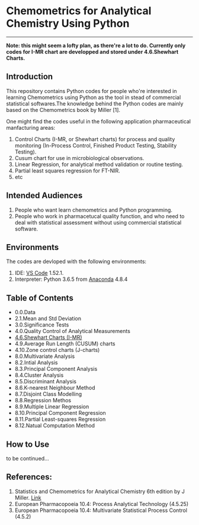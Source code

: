 # Chemometrics for Analytical Chemistry Using Python

---
**Note: this might seem a lofty plan, as there're a lot to do. Currently only codes for I-MR chart are developped and stored under 4.6.Shewhart Charts.**

## Introduction
This repository contains Python codes for people who're interested in learning Chemometrics using Python as the tool
in stead of commercial statistical softwares.The knowledge behind the Python codes are mainly based on the Chemometrics book by Miller [1].

One might find the codes useful in the following application pharmaceutical manfacturing areas:
1. Control Charts (I-MR, or Shewhart charts) for process and quality monitoring (In-Process Control, Finished Product Testing, Stability Testing).
2. Cusum chart for use in microbiological observations.
2. Linear Regression, for analytical method validation or routine testing.
3. Partial least squares regression for FT-NIR.
4. etc

## Intended Audiences
1. People who want learn chemometrics and Python programming.
2. People who work in pharmacetucal quality function, and who need to deal with statistical assessment without using commercial statistical software.


## Environments
The codes are devloped with the following environments:
1. IDE: [VS Code](https://code.visualstudio.com/) 1.52.1. 
2. Interpreter: Python 3.6.5 from [Anaconda](https://www.anaconda.com/) 4.8.4

## Table of Contents
- 0.0.Data
- 2.1.Mean and Std Deviation
- 3.0.Significance Tests
- 4.0.Quality Control of Analytical Measurements
- [4.6.Shewhart Charts (I-MR)](https://github.com/oicurp/Chemometrics/tree/main/4.6.Shewhart%20Charts%20(I-MR))
- 4.9.Average Run Length (CUSUM) charts
- 4.10.Zone control charts (J-charts)
- 8.0.Multivariate Analysis
- 8.2.Intial Analysis
- 8.3.Principal Component Analysis
- 8.4.Cluster Analysis
- 8.5.Discriminant Analysis
- 8.6.K-nearest Neighbour Method
- 8.7.Disjoint Class Modelling
- 8.8.Regression Methos
- 8.9.Multiple Linear Regression
- 8.10.Principal Component Regression
- 8.11.Partial Least-squares Regression
- 8.12.Natual Computation Method

## How to Use

to be continued...

## References: 
1. Statistics and Chemometrics for Analytical Chemistry 6th edition by J Miller. [Link](https://www.amazon.com/Statistics-Chemometrics-Analytical-Chemistry-6th/dp/0273730428)
2. European Pharmacopoeia 10.4: Process Analytical Technology (4.5.25)
3. European Pharmacopoeia 10.4: Multivariate Statistical Process Control (4.5.2)

